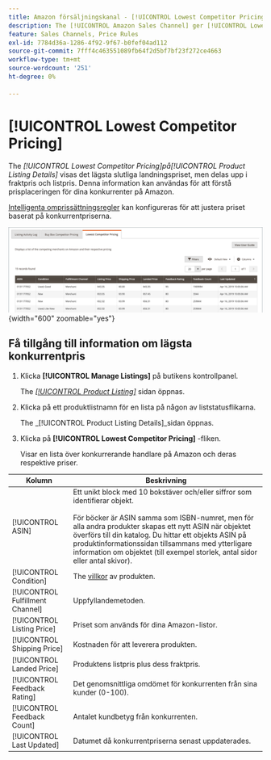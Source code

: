 ```yaml
---
title: Amazon försäljningskanal - [!UICONTROL Lowest Competitor Pricing]
description: The [!UICONTROL Amazon Sales Channel] ger [!UICONTROL Lowest Competitor Pricing] som hjälper dig att förstå prisplaceringen för dina konkurrenter på Amazon.
feature: Sales Channels, Price Rules
exl-id: 7784d36a-1286-4f92-9f67-b0fef04ad112
source-git-commit: 7fff4c463551089fb64f2d5bf7bf23f272ce4663
workflow-type: tm+mt
source-wordcount: '251'
ht-degree: 0%

---
```


# [!UICONTROL Lowest Competitor Pricing]

The _[!UICONTROL Lowest Competitor Pricing]_på_[!UICONTROL Product Listing Details]_ visas det lägsta slutliga landningspriset, men delas upp i fraktpris och listpris. Denna information kan användas för att förstå prisplaceringen för dina konkurrenter på Amazon.

[Intelligenta omprissättningsregler](./intelligent-repricing-rules.md) kan konfigureras för att justera priset baserat på konkurrentpriserna.

![Lägsta konkurrentpris](assets/amazon-listing-details-lowest-comp.png){width="600" zoomable="yes"}

## Få tillgång till information om lägsta konkurrentpris

1. Klicka **[!UICONTROL Manage Listings]** på butikens kontrollpanel.

   The [_[!UICONTROL Product Listing]_](./managing-product-listings.md) sidan öppnas.

1. Klicka på ett produktlistnamn för en lista på någon av liststatusflikarna.

   The _[!UICONTROL Product Listing Details]_sidan öppnas.

1. Klicka på **[!UICONTROL Lowest Competitor Pricing]** -fliken.

   Visar en lista över konkurrerande handlare på Amazon och deras respektive priser.

| Kolumn | Beskrivning |
|----------------------------------|----------------------------------------------------------------------------------------------------------------------------------------------------------------------------------------------------------------------------------------------------------------------------------------------------------------------------------------------------------------------------------------|
| [!UICONTROL ASIN] | Ett unikt block med 10 bokstäver och/eller siffror som identifierar objekt.<br><br>För böcker är ASIN samma som ISBN-numret, men för alla andra produkter skapas ett nytt ASIN när objektet överförs till din katalog. Du hittar ett objekts ASIN på produktinformationssidan tillsammans med ytterligare information om objektet (till exempel storlek, antal sidor eller antal skivor). |
| [!UICONTROL Condition] | The [villkor](./product-listing-condition.md) av produkten. |
| [!UICONTROL Fulfillment Channel] | Uppfyllandemetoden. |
| [!UICONTROL Listing Price] | Priset som används för dina Amazon-listor. |
| [!UICONTROL Shipping Price] | Kostnaden för att leverera produkten. |
| [!UICONTROL Landed Price] | Produktens listpris plus dess fraktpris. |
| [!UICONTROL Feedback Rating] | Det genomsnittliga omdömet för konkurrenten från sina kunder (0-100). |
| [!UICONTROL Feedback Count] | Antalet kundbetyg från konkurrenten. |
| [!UICONTROL Last Updated] | Datumet då konkurrentpriserna senast uppdaterades. |
